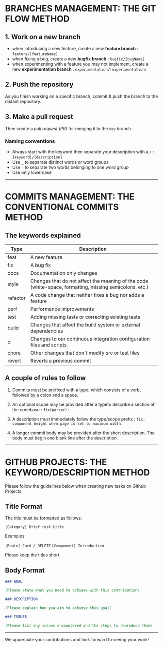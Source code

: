 # BRANCHES MANAGEMENT: THE GIT FLOW METHOD

## 1. Work on a new branch

- when introducing a new feature, create a new **feature branch** : `feature/[featureName]`
- when fixing a bug, create a new **bugfix branch** : `bugfix/[bugName]`
- when experimenting with a feature you may not implement, create a new **experimentation branch** : `experimentation/[experimentation]`

## 2. Push the repository

As you finish working on a specific branch, commit & push the branch to the distant repository.

## 3. Make a pull request

Then create a _pull request (PR)_ for merging it to the `dev` branch.

### Naming conventions

- Always start with the keyword then separate your description with a `/` : `[keyword]/[description]`
- Use `_` to separate distinct words or word groups
- Use `-` to separate two words belonging to one word group
- Use only lowercase

---

# COMMITS MANAGEMENT: THE CONVENTIONAL COMMITS METHOD

## The keywords explained

| Type     | Description                                                                                            |
| -------- | ------------------------------------------------------------------------------------------------------ |
| feat     | A new feature                                                                                          |
| fix      | A bug fix                                                                                              |
| docs     | Documentation only changes                                                                             |
| style    | Changes that do not affect the meaning of the code (white-space, formatting, missing semicolons, etc.) |
| refactor | A code change that neither fixes a bug nor adds a feature                                              |
| perf     | Performance improvements                                                                               |
| test     | Adding missing tests or correcting existing tests                                                      |
| build    | Changes that affect the build system or external dependencies                                          |
| ci       | Changes to our continuous integration configuration files and scripts                                  |
| chore    | Other changes that don't modify src or test files                                                      |
| revert   | Reverts a previous commit                                                                              |

## A couple of rules to follow

1. Commits must be prefixed with a type, which consists of a verb, followed by a colon and a space.

2. An optional scope may be provided after a typeto describe a section of the codebase : `fix(pa­rser):`

3. A descri­ption must immedi­ately follow the type/scope prefix : `fix: component height when page is set to maximum width.`

4. A longer commit body may be provided after the short descri­ption. The body must begin one blank line after the descri­ption.

---

# GITHUB PROJECTS: THE KEYWORD/DESCRIPTION METHOD

Please follow the guidelines below when creating new tasks on Github Projects.

## Title Format

The title must be formatted as follows:

`[Category] Brief task title`

Examples:

`[Route] Card / DELETE`
`[Component] Introduction`

Please keep the titles short.

## Body Format

```md
### GOAL

[Please state what you need to achieve with this contribution]

### DESCRIPTION

[Please explain how you aim to achieve this goal]

### ISSUES

[Please list any issues encountered and the steps to reproduce them]
```

---

We appreciate your contributions and look forward to seeing your work!
